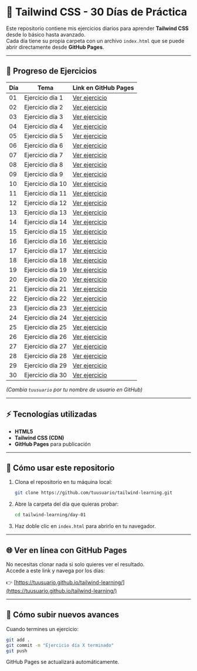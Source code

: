 # 🚀 Tailwind CSS - 30 Días de Práctica  

Este repositorio contiene mis ejercicios diarios para aprender **Tailwind CSS** desde lo básico hasta avanzado.  
Cada día tiene su propia carpeta con un archivo `index.html` que se puede abrir directamente desde **GitHub Pages**.  

---

## 📅 Progreso de Ejercicios  

| Día | Tema | Link en GitHub Pages |
|-----|------|-----------------------|
| 01  | Ejercicio día 1 | [Ver ejercicio](https://tuusuario.github.io/tailwind-learning/day-01/) |
| 02  | Ejercicio día 2 | [Ver ejercicio](https://tuusuario.github.io/tailwind-learning/day-02/) |
| 03  | Ejercicio día 3 | [Ver ejercicio](https://tuusuario.github.io/tailwind-learning/day-03/) |
| 04  | Ejercicio día 4 | [Ver ejercicio](https://tuusuario.github.io/tailwind-learning/day-04/) |
| 05  | Ejercicio día 5 | [Ver ejercicio](https://tuusuario.github.io/tailwind-learning/day-05/) |
| 06  | Ejercicio día 6 | [Ver ejercicio](https://tuusuario.github.io/tailwind-learning/day-06/) |
| 07  | Ejercicio día 7 | [Ver ejercicio](https://tuusuario.github.io/tailwind-learning/day-07/) |
| 08  | Ejercicio día 8 | [Ver ejercicio](https://tuusuario.github.io/tailwind-learning/day-08/) |
| 09  | Ejercicio día 9 | [Ver ejercicio](https://tuusuario.github.io/tailwind-learning/day-09/) |
| 10  | Ejercicio día 10 | [Ver ejercicio](https://tuusuario.github.io/tailwind-learning/day-10/) |
| 11  | Ejercicio día 11 | [Ver ejercicio](https://tuusuario.github.io/tailwind-learning/day-11/) |
| 12  | Ejercicio día 12 | [Ver ejercicio](https://tuusuario.github.io/tailwind-learning/day-12/) |
| 13  | Ejercicio día 13 | [Ver ejercicio](https://tuusuario.github.io/tailwind-learning/day-13/) |
| 14  | Ejercicio día 14 | [Ver ejercicio](https://tuusuario.github.io/tailwind-learning/day-14/) |
| 15  | Ejercicio día 15 | [Ver ejercicio](https://tuusuario.github.io/tailwind-learning/day-15/) |
| 16  | Ejercicio día 16 | [Ver ejercicio](https://tuusuario.github.io/tailwind-learning/day-16/) |
| 17  | Ejercicio día 17 | [Ver ejercicio](https://tuusuario.github.io/tailwind-learning/day-17/) |
| 18  | Ejercicio día 18 | [Ver ejercicio](https://tuusuario.github.io/tailwind-learning/day-18/) |
| 19  | Ejercicio día 19 | [Ver ejercicio](https://tuusuario.github.io/tailwind-learning/day-19/) |
| 20  | Ejercicio día 20 | [Ver ejercicio](https://tuusuario.github.io/tailwind-learning/day-20/) |
| 21  | Ejercicio día 21 | [Ver ejercicio](https://tuusuario.github.io/tailwind-learning/day-21/) |
| 22  | Ejercicio día 22 | [Ver ejercicio](https://tuusuario.github.io/tailwind-learning/day-22/) |
| 23  | Ejercicio día 23 | [Ver ejercicio](https://tuusuario.github.io/tailwind-learning/day-23/) |
| 24  | Ejercicio día 24 | [Ver ejercicio](https://tuusuario.github.io/tailwind-learning/day-24/) |
| 25  | Ejercicio día 25 | [Ver ejercicio](https://tuusuario.github.io/tailwind-learning/day-25/) |
| 26  | Ejercicio día 26 | [Ver ejercicio](https://tuusuario.github.io/tailwind-learning/day-26/) |
| 27  | Ejercicio día 27 | [Ver ejercicio](https://tuusuario.github.io/tailwind-learning/day-27/) |
| 28  | Ejercicio día 28 | [Ver ejercicio](https://tuusuario.github.io/tailwind-learning/day-28/) |
| 29  | Ejercicio día 29 | [Ver ejercicio](https://tuusuario.github.io/tailwind-learning/day-29/) |
| 30  | Ejercicio día 30 | [Ver ejercicio](https://tuusuario.github.io/tailwind-learning/day-30/) |

*(Cambia `tuusuario` por tu nombre de usuario en GitHub)*  

---

## ⚡ Tecnologías utilizadas  

- **HTML5**  
- **Tailwind CSS (CDN)**  
- **GitHub Pages** para publicación  

---

## 🔧 Cómo usar este repositorio  

1. Clona el repositorio en tu máquina local:  
   ```bash
   git clone https://github.com/tuusuario/tailwind-learning.git
   ```
2. Abre la carpeta del día que quieras probar:  
   ```bash
   cd tailwind-learning/day-01
   ```
3. Haz doble clic en `index.html` para abrirlo en tu navegador.  

---

## 🌐 Ver en línea con GitHub Pages  

No necesitas clonar nada si solo quieres ver el resultado.  
Accede a este link y navega por los días:  

👉 [https://tuusuario.github.io/tailwind-learning/](https://tuusuario.github.io/tailwind-learning/)  

---

## 🚀 Cómo subir nuevos avances  

Cuando termines un ejercicio:  
```bash
git add .
git commit -m "Ejercicio día X terminado"
git push
```

GitHub Pages se actualizará automáticamente.  
